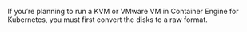 If you’re planning to run a KVM or VMware VM in Container Engine for Kubernetes, you must first convert the disks to a raw format. 
